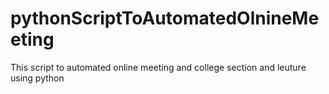 # pythonScriptToAutomatedOlnineMeeting
This script to automated online meeting and college section and leuture  using python 
